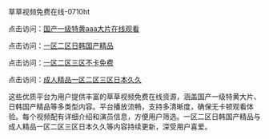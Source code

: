 草草视频免费在线-0710ht

点击访问：<a href="https://heiliaowt0d7p.pages.dev">国产一级特黄aaa大片在线观看</a>

点击访问：<a href="https://heiliaowzu4ur.pages.dev">一区二区日韩国产精品</a>

点击访问：<a href="https://heiliaoow5kzm.pages.dev">一区二区三区不卡免费</a>

点击访问：<a href="https://heiliao2dmwwy.pages.dev">成人精品一区二区三区日本久久</a>

这些优质平台为用户提供丰富的草草视频免费在线资源，涵盖国产一级特黄大片、日韩国产精品等多类型内容。平台播放流畅，支持多清晰度，确保无卡顿观看体验。每个视频配有详细介绍和演员信息，方便用户筛选。一区二区日韩国产精品与成人精品一区二区三区日本久久等内容持续更新，深受用户喜爱。

<span style="display:none;">[Canonical link](https://github.com/thi20250710/thi12 ）</span>
